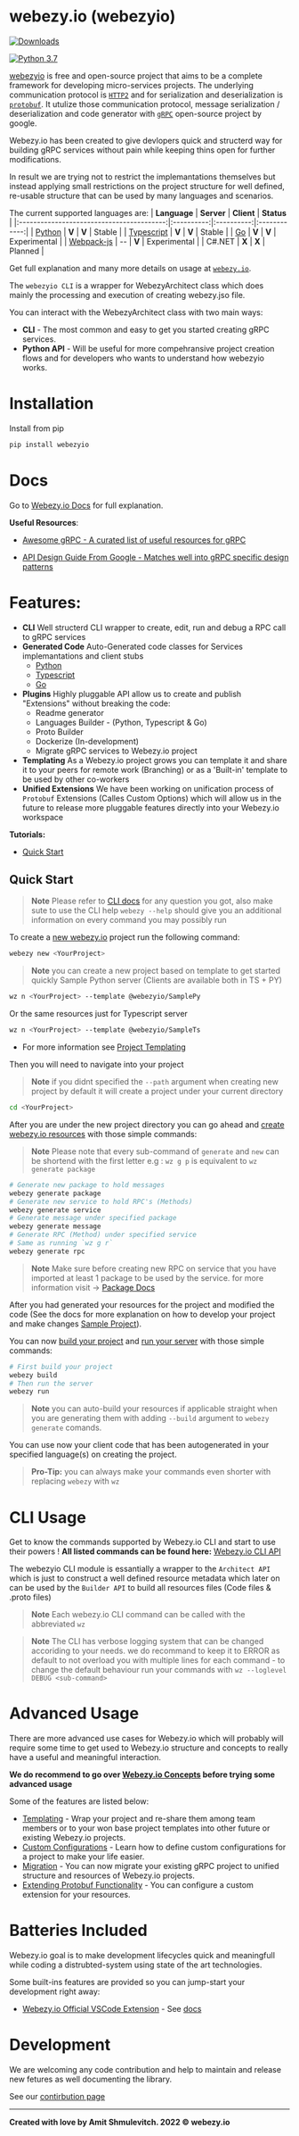 # webezy.io (webezyio)

[![Downloads](https://pepy.tech/badge/webezyio)](https://pepy.tech/project/webezyio)

[![Python 3.7](https://img.shields.io/badge/python-3.7+-blue.svg)](https://www.python.org/downloads/release/python-370/)

[webezyio](./docs/source/webezyio_concepts.md) is free and open-source project that aims to be a complete framework for developing micro-services projects.
The underlying communication protocol is [```HTTP2```](https://en.wikipedia.org/wiki/HTTP/2) and for serialization and deserialization is [```protobuf```](https://developers.google.com/protocol-buffers/docs/pythontutorial).
It utulize those communication protocol, message serialization / deserialization and code generator with [```gRPC```](https://grpc.io) open-source project by google. 

Webezy.io has been created to give devlopers quick and structerd way for building gRPC services without pain while keeping thins open for further modifications.

In result we are trying not to restrict the implemantations themselves but instead applying small restrictions on the project structure for well defined, re-usable structure that can be used by many languages and scenarios.

The current supported languages are:
|                **Language**               | **Server** | **Client** |  **Status**  |
|:-----------------------------------------:|:----------:|:----------:|:------------:|
|     [Python](./docs/source/python.md)     |    **V**   |    **V**   |    Stable    |
| [Typescript](./docs/source/typescript.md) |    **V**   |    **V**   |    Stable    |
|         [Go](./docs/source/go.md)         |    **V**   |    **V**   | Experimental |
| [Webpack-js](./docs/source/webpack-js.md) |     --     |    **V**   | Experimental |
|                   C#.NET                  |    **X**   |    **X**   |    Planned   |

Get full explanation and many more details on usage at [```webezy.io```](https://www.webezy.io).

The `webezyio CLI` is a wrapper for WebezyArchitect class which does mainly the processing and execution of creating webezy.jso file.

You can interact with the WebezyArchitect class with two main ways:

- __CLI__ - The most common and easy to get you started creating gRPC services.
- __Python API__ - Will be useful for more compehransive project creation flows and for developers who wants to understand how webezyio works.

# Installation
Install from pip
```sh
pip install webezyio
```
# Docs

Go to [Webezy.io Docs](https://www.webezy.io/docs) for full explanation.

__Useful Resources__:

- [Awesome gRPC - A curated list of useful resources for gRPC](https://github.com/grpc-ecosystem/awesome-grpc)

- [API Design Guide From Google - Matches well into gRPC specific design patterns](https://cloud.google.com/apis/design/)

# Features:

- __CLI__ Well structerd CLI wrapper to create, edit, run and debug a RPC call to gRPC services
- __Generated Code__ Auto-Generated code classes for Services implemantations and client stubs
    * [Python](./docs/source/languages/python.md)
    * [Typescript](./docs/source/languages/typescript.md)
    * [Go](./docs/source/languages/go.md)
- __Plugins__ Highly pluggable API allow us to create and publish "Extensions" without breaking the code:
    * Readme generator
    * Languages Builder - (Python, Typescript & Go)
    * Proto Builder
    * Dockerize (In-development)
    * Migrate gRPC services to Webezy.io project
- __Templating__ As a Webezy.io project grows you can template it and share it to your peers for remote work (Branching) or as a 'Built-in' template to be used by other co-workers
- __Unified Extensions__ We have been working on unification process of `Protobuf` Extensions (Calles Custom Options) which will allow us in the future to release more pluggable features directly into your Webezy.io workspace

__Tutorials:__
- [Quick Start](https://www.webezy.io/docs/quick-start)

## Quick Start 

> __Note__ Please refer to [CLI docs](https://www.webezy.io/docs/cli) for any question you got, also make sute to use the CLI help `webezy --help` should give you an additional information on every command you may possibly run

To create a [new webezy.io](./docs/source/commands/commands.md#wz-new) project run the following command:
```sh
webezy new <YourProject>
```
> __Note__ you can create a new project based on template to get started quickly
Sample Python server (Clients are available both in TS + PY)
```sh
wz n <YourProject> --template @webezyio/SamplePy
```
Or the same resources just for Typescript server
```sh
wz n <YourProject> --template @webezyio/SampleTs
```
 - For more information see [Project Templating](./docs/source/templating.md)

Then you will need to navigate into your project

> __Note__ if you didnt specified the `--path` argument when creating new project by default it will create a project under your current directory

```sh
cd <YourProject>
```

After you are under the new project directory you can go ahead and [create webezy.io resources](./docs/source/commands/commands.md#wz-generate) with those simple commands:

> __Note__ Please note that every sub-command of `generate` and `new` can be shortend with the first letter e.g : `wz g p` is equivalent to `wz generate package`

```sh
# Generate new package to hold messages
webezy generate package
# Generate new service to hold RPC's (Methods)
webezy generate service
# Generate message under specified package
webezy generate message
# Generate RPC (Method) under specified service
# Same as running `wz g r`
webezy generate rpc
```
> __Note__ Make sure before creating new RPC on service that you have imported at least 1 package to be used by the service. for more information visit -> [Package Docs](https://www.webezy.io/docs/tutorials/import-packages)


After you had generated your resources for the project and modified the code (See the docs for more explanation on how to develop your project and make changes [Sample Project](https://www.webezy.io/docs/tutorials/sample-project)).

You can now [build your project](./docs/source/commands/commands.md#wz-build) and [run your server](./docs/source/commands/commands.md#wz-run) with those simple commands:

```sh
# First build your project
webezy build
# Then run the server
webezy run 
```

> __Note__ you can auto-build your resources if applicable straight when you are generating them with adding `--build` argument to `webezy generate` comands.

You can use now your client code that has been autogenerated in your specified language(s) on creating the project.

> __Pro-Tip:__ you can always make your commands even shorter with replacing `webezy` with `wz`

# CLI Usage

Get to know the commands supported by Webezy.io CLI and start to use their powers !
__All listed commands can be found here:__
[Webezy.io CLI API](./docs/source/commands/commands.md)

The webezyio CLI module is essantially a wrapper to the `Architect API` which is just to construct a well defined resource metadata which later on can be used by the `Builder API` to build all resources files (Code files & .proto files)

> __Note__ Each webezy.io CLI command can be called with the abbreviated `wz`

> __Note__ The CLI has verbose logging system that can be changed accoriding to your needs. we do recommand to keep it to ERROR as default to not overload you with multiple lines for each command - to change the default behaviour run your commands with `wz --loglevel DEBUG <sub-command>`

# Advanced Usage

There are more advanced use cases for Webezy.io which will probably will require some time to get used to Webezy.io structure and concepts to really have a useful and meaningful interaction.

__We do recommend to go over [Webezy.io Concepts](./docs/source/webezyio_concepts.md) before trying some advanced usage__

Some of the features are listed below:

- [Templating](./docs/source/templating.md) - Wrap your project and re-share them among team members or to your won base project templates into other future or existing Webezy.io projects.
- [Custom Configurations](./docs/source/custom_configurations.md) - Learn how to define custom configurations for a project to make your life easier.
- [Migration](./docs/source/commands/commands.md#wz-migrate) - You can now migrate your existing gRPC project to unified structure and resources of Webezy.io projects.
- [Extending Protobuf Functionality](./docs/source/extensions.md) - You can configure a custom extension for your resources.

# Batteries Included
Webezy.io goal is to make development lifecycles quick and meaningfull while coding a distrubted-system using state of the art technologies.

Some built-ins features are provided so you can jump-start your development right away:

- [Webezy.io Official VSCode Extension](https://marketplace.visualstudio.com/items?itemName=webezy.vscode-webezy) - See [docs]()

# Development

We are welcoming any code contribution and help to maintain and release new fetures as well documenting the library.

See our [contirbution page](./docs/source/contirbuting.md)

---
__Created with love by Amit Shmulevitch. 2022 © webezy.io__